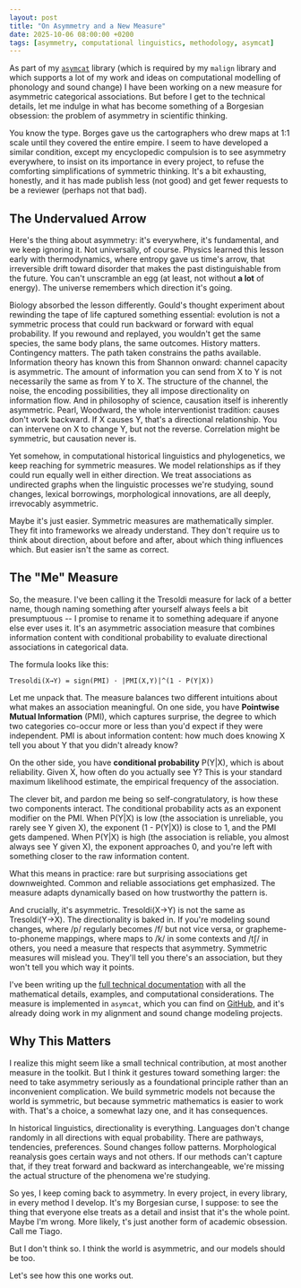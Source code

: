 ```yaml
---
layout: post
title: "On Asymmetry and a New Measure"
date: 2025-10-06 08:00:00 +0200
tags: [asymmetry, computational linguistics, methodology, asymcat]
---
```


As part of my [`asymcat`](https://github.com/tresoldi/asymcat) library (which is required by my `malign` library and which supports a lot of my work and ideas on computational modelling of phonology and sound change) I have been working on a new measure for asymmetric categorical associations. But before I get to the technical details, let me indulge in what has become something of a Borgesian obsession: the problem of asymmetry in scientific thinking.

You know the type. Borges gave us the cartographers who drew maps at 1:1 scale until they covered the entire empire. I seem to have developed a similar condition, except my encyclopedic compulsion is to see asymmetry everywhere, to insist on its importance in every project, to refuse the comforting simplifications of symmetric thinking. It's a bit exhausting, honestly, and it has made publish less (not good) and get fewer requests to be a reviewer (perhaps not that bad). 

## The Undervalued Arrow

Here's the thing about asymmetry: it's everywhere, it's fundamental, and we keep ignoring it. Not universally, of course. Physics learned this lesson early with thermodynamics, where entropy gave us time's arrow, that irreversible drift toward disorder that makes the past distinguishable from the future. You can't unscramble an egg (at least, not without **a lot** of energy). The universe remembers which direction it's going.

Biology absorbed the lesson differently. Gould's thought experiment about rewinding the tape of life captured something essential: evolution is not a symmetric process that could run backward or forward with equal probability. If you rewound and replayed, you wouldn't get the same species, the same body plans, the same outcomes. History matters. Contingency matters. The path taken constrains the paths available. Information theory has known this from Shannon onward: channel capacity is asymmetric. The amount of information you can send from X to Y is not necessarily the same as from Y to X. The structure of the channel, the noise, the encoding possibilities, they all impose directionality on information flow. And in philosophy of science, causation itself is inherently asymmetric. Pearl, Woodward, the whole interventionist tradition: causes don't work backward. If X causes Y, that's a directional relationship. You can intervene on X to change Y, but not the reverse. Correlation might be symmetric, but causation never is.

Yet somehow, in computational historical linguistics and phylogenetics, we keep reaching for symmetric measures. We model relationships as if they could run equally well in either direction. We treat associations as undirected graphs when the linguistic processes we're studying, sound changes, lexical borrowings, morphological innovations, are all deeply, irrevocably asymmetric.

Maybe it's just easier. Symmetric measures are mathematically simpler. They fit into frameworks we already understand. They don't require us to think about direction, about before and after, about which thing influences which. But easier isn't the same as correct.

## The "Me" Measure

So, the measure. I've been calling it the Tresoldi measure for lack of a better name, though naming something after yourself always feels a bit presumptuous -- I promise to rename it to something adequare if anyone else ever uses it. It's an asymmetric association measure that combines information content with conditional probability to evaluate directional associations in categorical data.

The formula looks like this:

```
Tresoldi(X→Y) = sign(PMI) · |PMI(X,Y)|^(1 - P(Y|X))
```

Let me unpack that. The measure balances two different intuitions about what makes an association meaningful. On one side, you have **Pointwise Mutual Information** (PMI), which captures surprise, the degree to which two categories co-occur more or less than you'd expect if they were independent. PMI is about information content: how much does knowing X tell you about Y that you didn't already know?

On the other side, you have **conditional probability** P(Y\|X), which is about reliability. Given X, how often do you actually see Y? This is your standard maximum likelihood estimate, the empirical frequency of the association.

The clever bit, and pardon me being so self-congratulatory, is how these two components interact. The conditional probability acts as an exponent modifier on the PMI. When P(Y\|X) is low (the association is unreliable, you rarely see Y given X), the exponent (1 - P(Y\|X)) is close to 1, and the PMI gets dampened. When P(Y\|X) is high (the association is reliable, you almost always see Y given X), the exponent approaches 0, and you're left with something closer to the raw information content.

What this means in practice: rare but surprising associations get downweighted. Common and reliable associations get emphasized. The measure adapts dynamically based on how trustworthy the pattern is.

And crucially, it's asymmetric. Tresoldi(X→Y) is not the same as Tresoldi(Y→X). The directionality is baked in. If you're modeling sound changes, where /p/ regularly becomes /f/ but not vice versa, or grapheme-to-phoneme mappings, where <ch> maps to /k/ in some contexts and /tʃ/ in others, you need a measure that respects that asymmetry. Symmetric measures will mislead you. They'll tell you there's an association, but they won't tell you which way it points.

I've been writing up the [full technical documentation](https://raw.githubusercontent.com/tresoldi/asymcat/refs/heads/master/docs/TRESOLDI_MEASURE.md) with all the mathematical details, examples, and computational considerations. The measure is implemented in `asymcat`, which you can find on [GitHub](https://github.com/tresoldi/asymcat), and it's already doing work in my alignment and sound change modeling projects.

## Why This Matters

I realize this might seem like a small technical contribution, at most another measure in the toolkit. But I think it gestures toward something larger: the need to take asymmetry seriously as a foundational principle rather than an inconvenient complication. We build symmetric models not because the world is symmetric, but because symmetric mathematics is easier to work with. That's a choice, a somewhat lazy one, and it has consequences.

In historical linguistics, directionality is everything. Languages don't change randomly in all directions with equal probability. There are pathways, tendencies, preferences. Sound changes follow patterns. Morphological reanalysis goes certain ways and not others. If our methods can't capture that, if they treat forward and backward as interchangeable, we're missing the actual structure of the phenomena we're studying.

So yes, I keep coming back to asymmetry. In every project, in every library, in every method I develop. It's my Borgesian curse, I suppose: to see the thing that everyone else treats as a detail and insist that it's the whole point. Maybe I'm wrong. More likely, t's just another form of academic obsession. Call me Tiago.

But I don't think so. I think the world is asymmetric, and our models should be too.

Let's see how this one works out.
